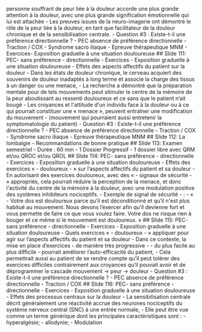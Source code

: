 personne souffrant de peur liée à la douleur accorde une plus grande attention à la douleur, avec une plus grande signification émotionnelle qui lui est attachée - Les preuves issues de la neuro-imagerie ont démontré le rôle de la peur liée à la douleur, en tant que facilitateur de la douleur chronique et de la sensibilisation centrale. - Question #3 : Existe-t-il une préférence directionnelle ? - PEC absence de préférence directionnelle - Traction / COX - Syndrome sacro iliaque - Epreuve thérapeutique MNM - Exercices- Exposition graduelle à une situation douloureuse ## Slide 111: PEC- sans préférence - directionnelle - Exercices - Exposition graduelle à une situation douloureuse - Effets des aspects affectifs du patient sur la douleur - Dans les états de douleur chronique, le cerveau acquiert des souvenirs de douleur inadaptés à long terme et associe la charge des tissus à un danger ou une menace, - La recherche a démontré que la préparation mentale pour de tels mouvements peut stimuler le centre de la mémoire de la peur aboutissant au ressenti douloureux et ce sans que le patient n’ait bougé - Les croyances et l'attitude d'un individu face à la douleur ou à ce qui pourrait constituer une « menace », peuvent entraîner une modification du mouvement - (mouvement qui pourraient aussi entretenir la symptomatologie du patient) - Question #3 : Existe-t-il une préférence directionnelle ? - PEC absence de préférence directionnelle - Traction / COX - Syndrome sacro iliaque - Epreuve thérapeutique MNM ## Slide 112: La lombalgie - Recommandations de bonne pratique ## Slide 113: Examen semestriel - Durée : 60 min - 1 Dossier Progressif - 1 dossier libre avec QRM et/ou QROC et/ou QROL ## Slide 114: PEC- sans préférence - directionnelle - Exercices - Exposition graduelle à une situation douloureuse - Effets des exercices « - douloureux - » sur l’aspects affectifs du patient et sa douleur - En autorisant des exercices douloureux, avec des « - signaux de sécurité - » appropriés, cela pourrait réduire la perception de la menace, et donc l'activité du centre de la mémoire à la douleur, avec une modulation positive des systèmes inhibiteurs nociceptifs. - Exemple de signal de sécurité - : - « - Votre dos est douloureux parce qu’il est déconditionné et qu’il n'est plus habitué au mouvement. Nous devons l’exercer afin qu’il devienne fort et vous permette de faire ce que vous voulez faire. Votre dos ne risque rien à bouger et ce même si le mouvement est douloureux. » ## Slide 115: PEC- sans préférence - directionnelle - Exercices - Exposition graduelle à une situation douloureuse - Quels exercices « - douloureux - » appliquer pour agir sur l’aspects affectifs du patient et sa douleur - Dans ce contexte, la mise en place d’exercices - de manière très progressive - - du plus facile au plus difficile - pourrait améliorer l’auto-efficacité du patient, - Cela permettrait aussi au patient de se rendre compte qu’il peut tolérer des exercices difficiles contrairement aux croyances qu’il pouvait avoir et de déprogrammer le cascade mouvement -> peur -> douleur - Question #3 : Existe-t-il une préférence directionnelle ? - PEC absence de préférence directionnelle - Traction / COX ## Slide 116: PEC- sans préférence - directionnelle - Exercices - Exposition graduelle à une situation douloureuse - Effets des processus centraux sur la douleur - La sensibilisation centrale décrit généralement une réactivité accrue des neurones nociceptifs du système nerveux central (SNC) à une entrée normale, - Elle peut être vue comme un terme générique dont les principales caractéristiques sont : - hyperalgésie; - allodynie; - Modulation